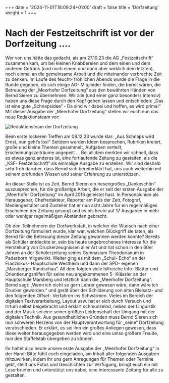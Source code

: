 +++
date = '2024-11-01T18:09:24+01:00'
draft = false
title = 'Dorfzeitung'
weight = 1
+++

# Nach der Festzeitschrift ist vor der Dorfzeitung …. 

Wer von uns hätte das gedacht, als am 27.10.23 die AG „Festzeitschrift“ zusammen kam, um bei kleinen Knabbereien und dem einen und dem anderen Getränk (und noch einem und dann aber wirklich dem letzten), noch einmal an die gemeinsame Arbeit und die miteinander verbrachte Zeit zu denken. Im Laufe des feucht- fröhlichen Abends wurde die Frage in die Runde gegeben, ob sich einige AG- Mitglieder finden, die bereit wären, die Betreuung der „Meerhofer Dorfzeitung“ aus den bewährten Händen von Bernd Sieren zu übernehmen. 
Wir alle (und einer ganz besonders intensiv) haben uns diese Frage durch den Kopf gehen lassen und entschieden: „Das ist eine gute „Schnapsidee“ -  Da sind wir dabei und hoffen, es wird prima!“ 
Mit dieser Ausgabe der „Meerhofer Dorfzeitung“ stellen wir euch nun das neue Redaktionsteam vor: 


![Redaktionsteam der Dorfzeitung](Redaktion_Dorfzeitschrift.jpg "Das Redaktionsteam der Dorfzeitung")


Beim erste lockeren Treffen am 08.12.23 wurde klar: „Aus Schnaps wird Ernst, nun geht’s los!“ Seitdem wurden Ideen besprochen, Rubriken kreiert, große und kleine Themen gesammelt, Aufgaben verteilt, Erscheinungszeiträume angepeilt … 
Bei all dem merkten wir schnell, dass es etwas ganz anderes ist, eine fortlaufende Zeitung zu gestalten, als die „KSF- Festzeitschrift“ als einmalige Ausgabe zu erstellen. Wir sind deshalb sehr froh darüber, dass Bernd sich bereiterklärt hat, uns auch weiterhin mit seinem profunden Wissen und seiner Erfahrung zu unterstützen. 

An dieser Stelle ist es Zeit, Bernd Sieren ein riesengroßes „Dankeschön“ auszusprechen, für die großartige Arbeit, die er seit der ersten Ausgabe der „Meerhofer Dorfzeitung“ im April 2016 geleistet hast. In Personalunion als Herausgeber, Chefredakteur, Reporter am Puls der Zeit, Fotograf, Mediengestalter und Zusteller hat er nun acht Jahre für ein regelmäßiges Erscheinen der Zeitung gesorgt und es bis heute auf 17 Ausgaben in mehr oder weniger regelmäßigen Abständen gebracht. 

Ob den Teilnehmern der Dorfwerkstatt, in welcher der Wunsch nach einer Dorfzeitung formuliert wurde, klar war, welchen Glückgriff sie taten, als Bernd für die Betreuung dieser Zeitung gewonnen werden konnte? Bereits als Schüler entdeckte er, sein bis heute ungebrochenes Interesse für die Herstellung von Druckerzeugnissen aller Art und hat schon in den 60er Jahren an der Schülerzeitung seines Gymnasium Theodorianum in Paderborn mitgewirkt. Weiter ging es mit dem „Schul- Echo“ an der Franziskus- Hauptschule Westheim und dann der SPD- eigenen „Marsberger Rundschau“. All dem folgten viele hilfreiche Info- Blätter und Orientierungshilfen für seine neu angekommenen 5- Klässler an der Hauptschule Marsberg und letztlich dann die „Meerhofer Dorfzeitung“. Bernd sagt: „Wenn ich nicht so gern Lehrer gewesen wäre, dann wäre ich Drucker geworden.“ und gerät über der Schilderung von alten Bleisatz- und den folgenden Offset- Verfahren ins Schwärmen. Vieles im Bereich der digitalen Textverarbeitung, Layout usw. hat er sich durch Versuch und Irrtum selbst beigebracht und erklärt schmunzelnd, neben der Linguistik und der Musik sei eine seiner größten Leidenschaft der Umgang mit der digitalen Technik. 
Aus gesundheitlichen Gründen muss Bernd Sieren sich nun schweren Herzens von der Hauptverantwortung für „seine“ Dorfzeitung verabschieden. Er erklärt, es sei ihm ein großes Anliegen gewesen, dass diese weiter herausgegeben werden wird und eine umso größere Freude, nun den Staffelstab übergeben zu können. 


Ihr haltet also heute unsere erste Ausgabe der „Meerhofer Dorfzeitung“ in der Hand: Bitte fühlt euch eingeladen, am Inhalt aller folgenden Ausgaben mitzuwirken, indem ihr uns gern Anregungen für Themen oder Termine gebt, stellt uns Fotos und Geschichten zur Verfügung, bringt euch ein mit Leserbriefen und unterstützt uns dabei, eine interessante Zeitung für alle zu gestalten. 



